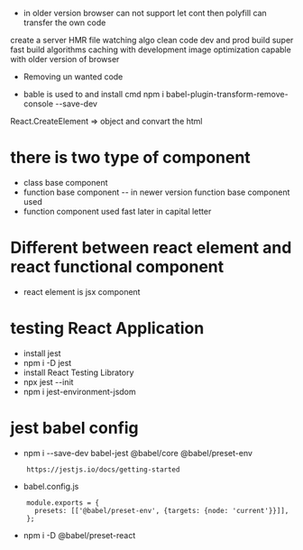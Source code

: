 <!-- What do yo mean by polyfill -->

- in older version browser can not support let cont then polyfill can transfer the own code

<!-- what is parcel -->

create a server
HMR
file watching algo
clean code
dev and prod build
super fast build algorithms
caching with development
image optimization
capable with older version of browser

<!-- tree shaking  -->

- Removing un wanted code

<!-- how to remove console log -->

- bable is used to and install cmd
  npm i babel-plugin-transform-remove-console --save-dev

React.CreateElement => object and convart the html

<!-- what is different between html and jsx -->

# there is two type of component

- class base component
- function base component -- in newer version function base component used
- function component used fast later in capital letter

# Different between react element and react functional component

- react element is jsx component

# testing React Application

- install jest
- npm i -D jest
- install React Testing Libratory
- npx jest --init
- npm i jest-environment-jsdom

# jest babel config

- npm i --save-dev babel-jest @babel/core @babel/preset-env

```
    https://jestjs.io/docs/getting-started
```

- babel.config.js

```
    module.exports = {
      presets: [['@babel/preset-env', {targets: {node: 'current'}}]],
    };
```

- npm i -D @babel/preset-react
